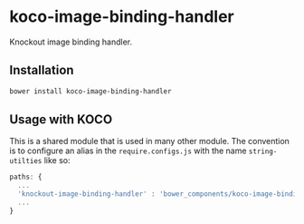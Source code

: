 # koco-image-binding-handler
Knockout image binding handler.

## Installation

```bash
bower install koco-image-binding-handler
```

## Usage with KOCO

This is a shared module that is used in many other module. The convention is to configure an alias in the `require.configs.js` with the name `string-utilties` like so:

```javascript
paths: {
  ...
  'knockout-image-binding-handler' : 'bower_components/koco-image-binding-handler/src/image-binding-handler'
  ...
}
```